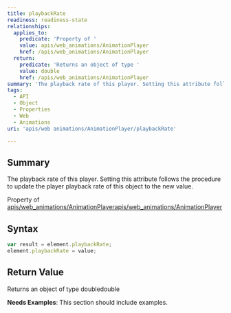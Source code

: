 ```yaml
---
title: playbackRate
readiness: readiness-state
relationships:
  applies_to:
    predicate: 'Property of '
    value: apis/web_animations/AnimationPlayer
    href: /apis/web_animations/AnimationPlayer
  return:
    predicate: 'Returns an object of type '
    value: double
    href: /apis/web_animations/AnimationPlayer
summary: 'The playback rate of this player. Setting this attribute follows the procedure to update the player playback rate of this object to the new value.'
tags:
  - API
  - Object
  - Properties
  - Web
  - Animations
uri: 'apis/web animations/AnimationPlayer/playbackRate'

---
```

## Summary

The playback rate of this player. Setting this attribute follows the procedure to update the player playback rate of this object to the new value.

Property of [apis/web\_animations/AnimationPlayer](/apis/web_animations/AnimationPlayer)[apis/web\_animations/AnimationPlayer](/apis/web_animations/AnimationPlayer)

## Syntax

``` js
var result = element.playbackRate;
element.playbackRate = value;
```

## Return Value

Returns an object of type doubledouble

**Needs Examples**: This section should include examples.

